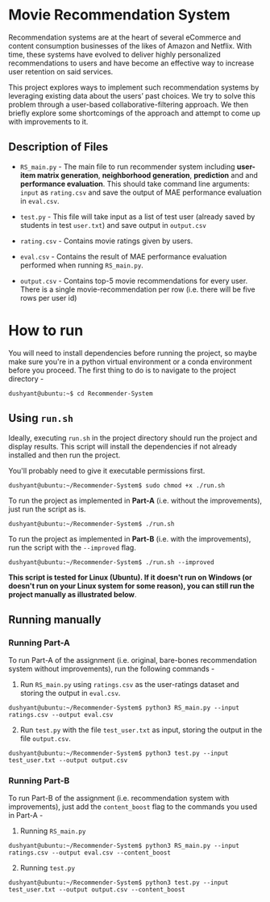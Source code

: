# Movie Recommendation System
Recommendation systems are at the heart of several eCommerce and content consumption businesses of the likes of Amazon and Netflix. With time, these systems have evolved to deliver
highly personalized recommendations to users and have become an effective way to increase user retention on said services.

This project explores ways to implement such recommendation systems by leveraging existing data about the users’ past choices. We try to solve this problem through a user-based collaborative-filtering approach. We then briefly explore some shortcomings of the approach and attempt to come up with improvements to it.

## Description of Files
* `RS_main.py` - The main file to run recommender system including **user-item matrix generation**, **neighborhood generation**, **prediction** and and **performance evaluation**. This should take command line arguments: `input` as `rating.csv` and save the output of MAE performance evaluation in `eval.csv`.

* `test.py` - This file will take input as a list of test user (already saved by students in test `user.txt`) and save output in `output.csv`

* `rating.csv` - Contains movie ratings given by users.

* `eval.csv` - Contains the result of MAE performance evaluation performed when running `RS_main.py`.

* `output.csv` - Contains top-5 movie recommendations for every user. There is a single movie-recommendation per row (i.e. there will be five rows per user id)

# How to run
You will need to install dependencies before running the project, so maybe make sure you're in a python virtual environment or a conda environment before you proceed. 
The first thing to do is to navigate to the project directory - 
```console
dushyant@ubuntu:~$ cd Recommender-System
```

## Using `run.sh`
Ideally, executing `run.sh` in the project directory should run the project and display results. This script will install the dependencies if not already installed and then run the project.

You'll probably need to give it executable permissions first.
```console
dushyant@ubuntu:~/Recommender-System$ sudo chmod +x ./run.sh
```

To run the project as implemented in **Part-A** (i.e. without the improvements), just run the script as is.
```console
dushyant@ubuntu:~/Recommender-System$ ./run.sh
```

To run the project as implemented in **Part-B** (i.e. with the improvements), run the script with the `--improved` flag.
```console
dushyant@ubuntu:~/Recommender-System$ ./run.sh --improved
```

**This script is tested for Linux (Ubuntu). If it doesn't run on Windows (or doesn't run on your Linux system for some reason), you can still run the project manually as illustrated below**.

## Running manually
### Running Part-A
To run Part-A of the assignment (i.e. original, bare-bones recommendation system without improvements), run the following commands - 

1. Run `RS_main.py` using `ratings.csv` as the user-ratings dataset and storing the output in `eval.csv`.
```console
dushyant@ubuntu:~/Recommender-System$ python3 RS_main.py --input ratings.csv --output eval.csv
```

2. Run `test.py` with the file `test_user.txt` as input, storing the output in the file `output.csv`.
```console
dushyant@ubuntu:~/Recommender-System$ python3 test.py --input test_user.txt --output output.csv
```

### Running Part-B
To run Part-B of the assignment (i.e. recommendation system with improvements), just add the `content_boost` flag to the commands you used in Part-A -

1. Running `RS_main.py`
```console
dushyant@ubuntu:~/Recommender-System$ python3 RS_main.py --input ratings.csv --output eval.csv --content_boost
```

2. Running `test.py`
```console
dushyant@ubuntu:~/Recommender-System$ python3 test.py --input test_user.txt --output output.csv --content_boost
```
